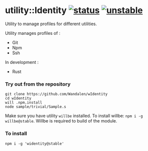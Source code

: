 
# utility::Identity  [![status](https://github.com/Wandalen/wIdentity/actions/workflows/StandardPublish.yml/badge.svg)](https://github.com/Wandalen/wIdentity/actions/workflows/StandardPublish.yml) [![unstable](https://img.shields.io/badge/stability-unstable-yellow.svg)](https://github.com/emersion/stability-badges#unstable)

Utility to manage profiles for different utilities.

Utility manages profiles of :
- Git
- Npm
- Ssh

In development :
- Rust

### Try out from the repository

```
git clone https://github.com/Wandalen/wIdentity
cd wIdentity
will .npm.install
node sample/trivial/Sample.s
```

Make sure you have utility `willbe` installed. To install willbe: `npm i -g willbe@stable`. Willbe is required to build of the module.

### To install
```
npm i -g 'widentity@stable'
```

